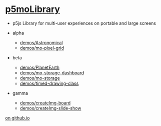 # [p5moLibrary](https://github.com/molab-itp/p5moLibrary)

- p5js Library for multi-user experiences on portable and large screens

- alpha

  - [demos/Astronomical](demos/Astronomical?v=1)
  - [demos/mo-pixel-grid](demos/mo-pixel-grid?v=1)

- beta

  - [demos/PlanetEarth](demos/PlanetEarth?v=1)
  - [demos/mo-storage-dashboard](demos/mo-storage-dashboard?v=1)
  - [demos/mo-storage](demos/mo-storage)
  - [demos/timed-drawing-class](demos/timed-drawing-class)

- gamma

  - [demos/createImg-board](demos/createImg-board/)
  - [demos/createImg-slide-show](demos/createImg-slide-show)

[on github.io](https://molab-itp.github.io/p5moLibrary/?v=1)
